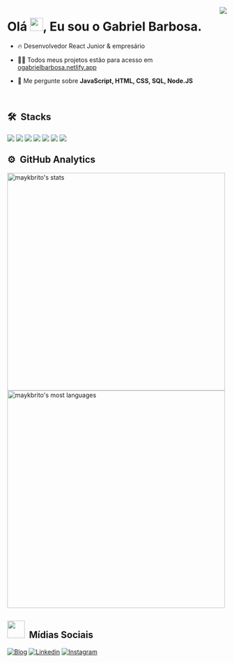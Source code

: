 
<img align="right" 
src="https://raw.githubusercontent.com/gist/ogabrielbarbosa/a69d6f0b1764b4e3b8d310eec16e5ab5/raw/75babc78b2a5d2f9284e4f8b9a346d92ca0ff4df/githubcard.svg"/>
<h1 align="left">Olá <img src="https://raw.githubusercontent.com/kaueMarques/kaueMarques/master/hi.gif" width="30px">, Eu sou o Gabriel Barbosa.</h1>

- 🔥 Desenvolvedor React Junior & empresário

- 👨‍💻 Todos meus projetos estão para acesso em [ogabrielbarbosa.netlify.app](https://ogabrielbarbosa.netlify.app/)

- 💬 Me pergunte sobre **JavaScript, HTML, CSS, SQL, Node.JS**

<br>

## 🛠 &nbsp;Stacks
<div style="display: inline_block">
    <img align="center" alt"html5" src="https://img.shields.io/badge/HTML5-E34F26?style=for-the-badge&logo=html5&logoColor=white"/>
    <img align="center" alt"css3" src="https://img.shields.io/badge/CSS3-1572B6?style=for-the-badge&logo=css3&logoColor=white"/>
    <img align="center" alt"js" src="https://img.shields.io/badge/JavaScript-323330?style=for-the-badge&logo=javascript&logoColor=F7DF1E"/>
    <img align="center" alt"ts" src="https://img.shields.io/badge/TypeScript-007ACC?style=for-the-badge&logo=typescript&logoColor=white"/>
    <img align="center" alt"rjs" src="https://img.shields.io/badge/React-20232A?style=for-the-badge&logo=react&logoColor=61DAFB"/>
    <img align="center" alt"rn" src="https://img.shields.io/badge/React_Native-20232A?style=for-the-badge&logo=react&logoColor=61DAFB"/>
    <img align="center" alt"node" src="https://img.shields.io/badge/Node.js-43853D?style=for-the-badge&logo=node.js&logoColor=white"/>
</div>

## ⚙️ &nbsp;GitHub Analytics

<p align="left">
<img width="500em" src="https://github-readme-stats.vercel.app/api?username=ogabrielbarbosa&show_icons=true&theme=onedark" alt="maykbrito's stats"/>
<img width="500" src="https://github-readme-stats.vercel.app/api/top-langs/?username=ogabrielbarbosa&layout=compact&theme=onedark" alt="maykbrito's most languages"/>
</p>

## <img src="https://raw.githubusercontent.com/gist/ogabrielbarbosa/def959feff99cc34364a9bb27915b0f8/raw/21080e7f6245b950f8408fac7d82d9d5df562e77/emojiapple.svg" width="40px"> &nbsp;Mídias Sociais

<p align="left" style="background:yellow">
    
[![Blog](https://img.shields.io/website?label=ogabrielbarbosa&style=for-the-badge&url=https://ogabrielbarbosa.netlify.app/)](https://ogabrielbarbosa.com)
[![Linkedin](https://img.shields.io/badge/LinkedIn-0077B5?style=for-the-badge&logo=linkedin&logoColor=white)](https://www.linkedin.com/in/ogabriel-barbosa22/)
[![Instagram](https://img.shields.io/badge/Instagram-E4405F?style=for-the-badge&logo=instagram&logoColor=white)](https://www.instagram.com/taldomilionario/)
    
</p>
